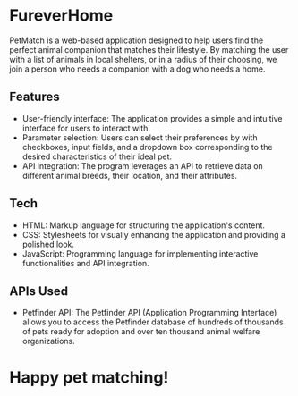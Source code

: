
# FureverHome
PetMatch is a web-based application designed to help users find the perfect animal companion that matches their lifestyle. By matching the user with a list of animals in local shelters, or in a radius of their choosing, we join a person who needs a companion with a dog who needs a home. 

## Features
- User-friendly interface: The application provides a simple and intuitive interface for users to interact with.
- Parameter selection: Users can select their preferences by with checkboxes, input fields, and a dropdown box corresponding to the desired characteristics of their ideal pet.
- API integration: The program leverages an API to retrieve data on different animal breeds, their location, and their attributes.

## Tech
- HTML: Markup language for structuring the application's content.
- CSS: Stylesheets for visually enhancing the application and providing a polished look.
- JavaScript: Programming language for implementing interactive functionalities and API integration.

## APIs Used
- Petfinder API: The Petfinder API (Application Programming Interface) allows you to access the Petfinder database of hundreds of thousands of pets ready for adoption and over ten thousand animal welfare organizations. 


# Happy pet matching!



<!--- created by Christopher Erb with formatting suggestions from chatGPT, verbiage from each different API  --->


